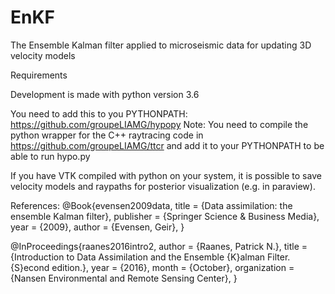 # EnKF

The Ensemble Kalman filter applied to microseismic data for updating 3D velocity models

Requirements

Development is made with python version 3.6

You need to add this to you PYTHONPATH:
https://github.com/groupeLIAMG/hypopy
Note: You need to compile the python wrapper for the C++ raytracing code in https://github.com/groupeLIAMG/ttcr and add it to your PYTHONPATH to be able to run hypo.py

If you have VTK compiled with python on your system, it is possible to save velocity models and raypaths for posterior visualization (e.g. in paraview).

References:
@Book{evensen2009data,
  title     = {Data assimilation: the ensemble Kalman filter},
  publisher = {Springer Science \& Business Media},
  year      = {2009},
  author    = {Evensen, Geir},
}

@InProceedings{raanes2016intro2,
  author       = {Raanes, Patrick N.},
  title        = {Introduction to Data Assimilation and the Ensemble {K}alman Filter. {S}econd edition.},
  year         = {2016},
  month        = {October},
  organization = {Nansen Environmental and Remote Sensing Center},
}
